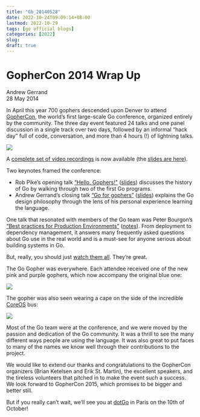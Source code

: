 ```yaml
---
title: "Gb_20140528"
date: 2022-10-24T09:09:14+08:00
lastmod: 2022-10-29
tags: [go official blogs]
categories: [2022]
slug:
draft: true
---
```

# GopherCon 2014 Wrap Up

Andrew Gerrand  
28 May 2014

In April this year 700 gophers descended upon Denver to attend [GopherCon](http://www.gophercon.com/), the world’s first large-scale Go conference, organized entirely by the community. The three day event featured 24 talks and one panel discussion in a single track over two days, followed by an informal “hack day” full of code, conversation, and more than 4 hours (!) of lightning talks.

![](gophercon/image02.jpg)

A [complete set of video recordings](http://confreaks.com/events/gophercon2014) is now available (the [slides are here](https://github.com/gophercon/2014-talks)).

Two keynotes framed the conference:

- Rob Pike’s opening talk [“Hello, Gophers!"](https://www.youtube.com/watch?v=VoS7DsT1rdM) ([slides](https://go.dev/talks/2014/hellogophers.slide)) discusses the history of Go by walking through two of the first Go programs.
- Andrew Gerrand’s closing talk [“Go for gophers”](https://www.youtube.com/watch?v=dKGmK_Z1Zl0) ([slides](https://go.dev/talks/2014/go4gophers.slide)) explains the Go design philosophy through the lens of his personal experience learning the language.

One talk that resonated with members of the Go team was Peter Bourgon’s [“Best practices for Production Environments”](https://www.youtube.com/watch?v=Y1-RLAl7iOI) ([notes](http://peter.bourgon.org/go-in-production/)). From deployment to dependency management, it answers many frequently asked questions about Go use in the real world and is a must-see for anyone serious about building systems in Go.

But, really, you should just [watch them all](http://confreaks.com/events/gophercon2014). They’re great.

The Go Gopher was everywhere. Each attendee received one of the new pink and purple gophers, which now accompany the original blue one:

![](gophercon/image01.jpg)

The gopher was also seen wearing a cape on the side of the incredible [CoreOS](https://coreos.com/) bus:

![](gophercon/image00.jpg)

Most of the Go team were at the conference, and we were moved by the passion and dedication of the Go community. It was a thrill to see the many different ways people are using the language. It was also great to put faces to many of the names we know well through their contributions to the project.

We would like to extend our thanks and congratulations to the GopherCon organizers (Brian Ketelsen and Erik St. Martin), the excellent speakers, and the tireless volunteers that pitched in to make the event such a success. We look forward to GopherCon 2015, which promises to be bigger and better still.

But if you really can’t wait, we’ll see you at [dotGo](http://www.dotgo.eu/) in Paris on the 10th of October!
